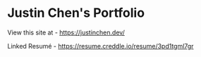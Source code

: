 # Justin Chen's Portfolio

View this site at - https://justinchen.dev/

Linked Resumé - https://resume.creddle.io/resume/3pd1tgml7gr
